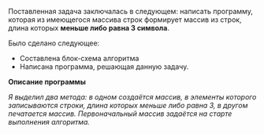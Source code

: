 Поставленная задача заключалась в следующем: написать программу, которая из имеющегося массива строк формирует массив из строк, длина которых **меньше либо равна 3 символа**.

Было сделано следующее:

* Составлена блок-схема алгоритма
* Написана программа, решающая данную задачу.

**Описание программы**

*Я выделил два метода: в одном создаётся массив, в элементы которого записываются строки, длина которых меньше либо равна 3, в другом печатается массив. Первоначальный массив задаётся на старте выполнения алгоритма.*